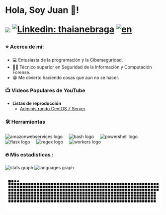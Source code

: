 <h1>Hola, Soy Juan 👋!

[<img src="https://img.shields.io/youtube/channel/views/UCCHzyYPW5fJC61xxdzc5pxA" />][youtube]
[![Linkedin: thaianebraga](https://img.shields.io/badge/-juanemiliomateo-blue?style=flat-square&logo=Linkedin&logoColor=white)][linkedin]
[![en](https://img.shields.io/badge/lang-en-purple.svg)](https://github.com/juanemiliomateo/juanemiliomateo/blob/master/README.md)

[youtube]: https://www.youtube.com/@juanemiliomateo
[linkedin]: https://linkedin.com/in/juanemiliomateo


<h3>⭐ Acerca de mi:</h3>

- 💻 Entusiasta de la programación y la Ciberseguridad.
- 👨‍🎓 Técnico superior en Seguridad de la Información y Computación Forense.
- 😁 Me divierto haciendo cosas que aun no se hacer.

###

<h3>📺 Videos Populares de YouTube</h3>

- <b>Listas de reproducción</b>
  - [Administrando CentOS 7 Server](https://www.youtube.com/playlist?list=PLKwSgKGxI_l9myMnd83gzik3IYiXdaN7f)

<h3 align="left">🛠 Herramientas</h3>

###

<div align="left">
  <img src="https://skillicons.dev/icons?i=aws" height="40" alt="amazonwebservices logo"  />
  <img width="12" />
  <img src="https://skillicons.dev/icons?i=bash" height="40" alt="bash logo"  />
  <img width="12" />
  <img src="https://skillicons.dev/icons?i=powershell" height="40" alt="powershell logo"  />
  <img width="12" />
  <img src="https://skillicons.dev/icons?i=flask" height="40" alt="flask logo"  />
  <img width="12" />
  <img src="https://skillicons.dev/icons?i=regex" height="40" alt="regex logo"  />
  <img width="12" />
  <img src="https://skillicons.dev/icons?i=workers" height="40" alt="workers logo"  />
</div>

###

<h3 align="left">🔥   Mis estadisticas :</h3>

###

<div align="left">
  <img src="https://github-readme-stats.vercel.app/api?username=juanemiliomateo&hide_title=true&hide_rank=false&show_icons=true&include_all_commits=false&count_private=true&disable_animations=false&theme=github_dark&locale=es&hide_border=true&order=1" height="150" alt="stats graph"  />
  <img src="https://github-readme-stats.vercel.app/api/top-langs?username=juanemiliomateo&locale=es&hide_title=false&layout=compact&card_width=320&langs_count=3&theme=github_dark&hide_border=true&order=2" height="105" alt="languages graph"  />
</div>

###

<img src="https://raw.githubusercontent.com/juanemiliomateo/juanemiliomateo/output/snake.svg" alt="Snake animation" />

###

